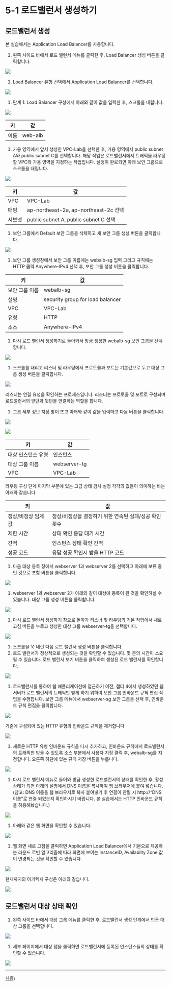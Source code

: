 # 5-1 로드밸런서 생성하기

## 로드밸런서 생성

본 실습에서는 Application Load Balancer를 사용합니다.

1. 왼쪽 사이드 바에서 로드 밸런서 메뉴를 클릭한 후, Load Balancer 생성 버튼을 클릭합니다.

![](images/create-elb-01.png)

1. Load Balancer 유형 선택에서 Application Load Balancer를 선택합니다.

![](images/create-elb-02-2.png)

1. 단계 1: Load Balancer 구성에서 아래와 같이 값을 입력한 후, 스크롤을 내립니다.

![](images/create-elb-03-v2.png)

| 키  | 값       |
| -- | ------- |
| 이름 | web-alb |

1. 가용 영역에서 앞서 생성한 VPC-Lab을 선택한 후, 가용 영역에서 public subnet A와 public subnet C를 선택합니다. 해당 작업은 로드밸런서에서 트래픽을 라우팅할 VPC와 가용 영역을 지정하는 작업입니다. 설정이 완료되면 아래 보안 그룹으로 스크롤을 내립니다.

![](images/create-elb-04-v2.png)

| 키   | 값                                   |
| --- | ----------------------------------- |
| VPC | VPC-Lab                             |
| 매핑  | ap-northeast-2a, ap-northeast-2c 선택 |
| 서브넷 | public subnet A, public subnet C 선택 |

1. 보안 그룹에서 Default 보안 그룹을 삭제하고 새 보안 그룹 생성 버튼을 클릭합니다.

![](images/create-elb-05-v2.png)

1. 보안 그룹 생성창에서 보안 그룹 이름에는 webalb-sg 입력 그리고 규칙에는 HTTP 클릭 Anywhere-IPv4 선택 후, 보안 그룹 생성 버튼을 클릭합니다.

| 키        | 값                                |
| -------- | -------------------------------- |
| 보안 그룹 이름 | webalb-sg                        |
| 설명       | security group for load balancer |
| VPC      | VPC-Lab                          |
| 유형       | HTTP                             |
| 소스       | Anywhere-IPv4                    |

1. 다시 로드 밸런서 생성하기로 돌아와서 방금 생성한 webalb-sg 보안 그룹을 선택합니다.

![](images/create-elb-06-v3.png)

1. 스크롤를 내리고 리스너 및 라우팅에서 프로토콜과 포트는 기본값으로 두고 대상 그룹 생성 버튼을 클릭합니다.

![](images/create-elb-06-v4.png)

리스너는 연결 요청을 확인하는 프로세스입니다. 리스너는 프로토콜 및 포트로 구성되며 로드밸런서의 앞단과 뒷단을 연결하는 역할을 합니다.

1. 그룹 세부 정보 지정 창이 뜨고 아래와 같이 값을 입력하고 다음 버튼을 클릭합니다.

![](images/create-elb-06-new-alb-01.png)

![](images/create-elb-06-new-alb-02.png)

| 키          | 값            |
| ---------- | ------------ |
| 대상 인스턴스 유형 | 인스턴스         |
| 대상 그룹 이름   | webserver-tg |
| VPC        | VPC-Lab      |

라우팅 구성 단계 마지막 부분에 있는 고급 상태 검사 설정 각각의 값들이 의미하는 바는 아래와 같습니다.

| 키           | 값                               |
| ----------- | ------------------------------- |
| 정상/비정상 임계 값 | 정상/비정상을 결정하기 위한 연속된 실패/성공 확인 횟수 |
| 제한 시간       | 상태 확인 응답 대기 시간                  |
| 간격          | 인스턴스 상태 확인 간격                   |
| 성공 코드       | 응답 성공 확인시 받을 HTTP 코드            |

1. 다음 대상 등록 창에서 webserver 1과 webserver 2를 선택하고 아래에 보류 중인 것으로 포함 버튼을 클릭합니다.

![](images/create-elb-06-new-alb-03.png)

1. webserver 1과 webserver 2가 아래와 같이 대상에 등록이 된 것을 확인하실 수 있습니다. 대상 그룹 생성 버튼을 클릭합니다.

![](images/create-elb-06-new-alb-04.png)

1. 다시 로드 밸런서 생성하기 창으로 돌아가 리스너 및 라우팅의 기본 작업에서 새로고침 버튼을 누르고 생성한 대상 그룹 webserver-tg을 선택합니다.

![](images/create-elb-06-new-alb-05.png)

1. 스크롤을 쭉 내린 다음 로드 밸런서 생성 버튼을 클릭합니다.
2. 로드 밸런서가 정상적으로 생성되는 것을 확인할 수 있습니다. 몇 분의 시간이 소요될 수 있습니다. 로드 밸런서 보기 버튼을 클릭하여 생성된 로드 밸런서를 확인합니다.

![](images/create-elb-06-new-alb-06.png)

1. 로드밸런서를 통하여 웹 애플리케이션에 접근하기 이전, 챕터 4에서 생성하였던 웹 서버가 로드 밸런서의 트래픽만 받게 하기 위하여 보안 그룹 인바운드 규칙 편집 작업을 수행합니다. 보안 그룹 메뉴에서 webserver-sg 보안 그룹을 선택 후, 인바운드 규칙 편집을 클릭합니다.

![](images/create-elb-11-1.png)

기존에 구성되어 있는 HTTP 유형의 인바운드 규칙을 제거합니다

![](images/create-elb-11-2\_v3.png)

1. 새로운 HTTP 유형 인바운드 규칙을 다시 추가하고, 인바운드 규칙에서 로드밸런서의 트래픽만 받을 수 있도록 소스 부분에서 사용자 지정 클릭 후, webalb-sg를 지정합니다. 오른쪽 하단에 있는 규칙 저장 버튼을 누릅니다.

![](images/create-elb-11-2\_v2\_3.png)

1. 다시 로드 밸런서 메뉴로 들어와 방금 생성한 로드밸런서의 상태를 확인한 후, 활성 상태가 되면 아래의 설명에서 DNS 이름을 복사하여 웹 브라우저에 붙여 넣습니다. (참고: DNS 이름을 웹 브라우저로 복사 붙여넣기 후 연결이 안될 시 http://“DNS 이름"로 연결 되었는지 확인하시기 바랍니다. 본 실습에서는 HTTP 인바운드 규칙을 허용해놨습니다.)

![](images/create-elb-06-new-alb-07.png)

1. 아래와 같은 웹 화면을 확인할 수 있습니다.

![](images/create-elb-15-v2.png)

1. 웹 화면 새로 고침을 클릭하면 Application Load Balancer에서 기본으로 제공하는 라운드 로빈 알고리즘에 따라 화면에 보이는 InstanceID, Availabilty Zone 값이 변경되는 것을 확인할 수 있습니다.

![](images/create-elb-16-v2.png)

현재까지의 아키텍처 구성은 아래와 같습니다.

![](<images/architecture(1) (1).svg>)

## 로드밸런서 대상 상태 확인

1. 왼쪽 사이드 바에서 대상 그룹 메뉴를 클릭한 후, 로드밸런서 생성 단계에서 만든 대상 그룹을 선택합니다.

![](images/create-elb-15\(1\).png)

1. 세부 페이지에서 대상 탭을 클릭하면 로드밸런서에 등록된 인스턴스들의 상태를 확인할 수 있습니다.

![](images/create-elb-16-v3.png)

***

[처음](../workshop13-awsbuilders100/)\
